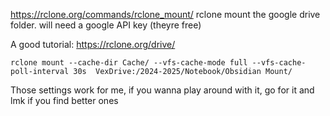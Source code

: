 
https://rclone.org/commands/rclone_mount/
rclone mount the google drive folder. 
will need a google API key (theyre free)


A good tutorial: https://rclone.org/drive/

```
rclone mount --cache-dir Cache/ --vfs-cache-mode full --vfs-cache-poll-interval 30s  VexDrive:/2024-2025/Notebook/Obsidian Mount/
```
Those settings work for me, if you wanna play around with it, go for it and lmk if you find better ones

